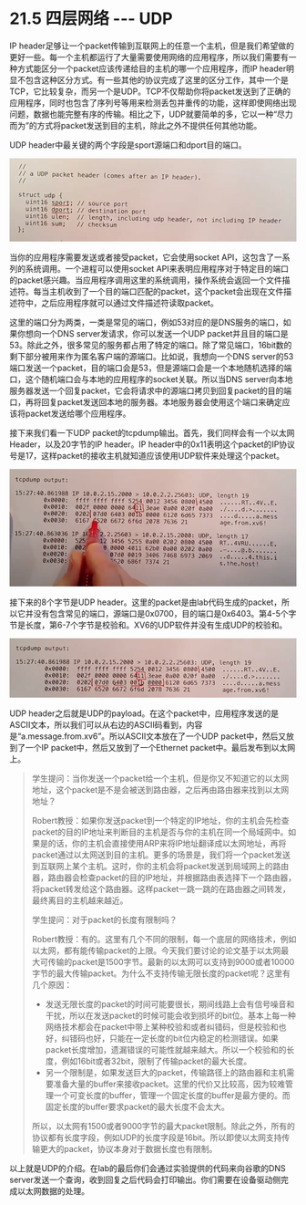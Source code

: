 # 21.5 四层网络 --- UDP

IP header足够让一个packet传输到互联网上的任意一个主机，但是我们希望做的更好一些。每一个主机都运行了大量需要使用网络的应用程序，所以我们需要有一种方式能区分一个packet应该传递给目的主机的哪一个应用程序，而IP header明显不包含这种区分方式。有一些其他的协议完成了这里的区分工作，其中一个是TCP，它比较复杂，而另一个是UDP。TCP不仅帮助你将packet发送到了正确的应用程序，同时也包含了序列号等用来检测丢包并重传的功能，这样即使网络出现问题，数据也能完整有序的传输。相比之下，UDP就要简单的多，它以一种“尽力而为”的方式将packet发送到目的主机，除此之外不提供任何其他功能。

UDP header中最关键的两个字段是sport源端口和dport目的端口。

![](<../gitbook/assets/image (855).png>)

当你的应用程序需要发送或者接受packet，它会使用socket API，这包含了一系列的系统调用。一个进程可以使用socket API来表明应用程序对于特定目的端口的packet感兴趣。当应用程序调用这里的系统调用，操作系统会返回一个文件描述符。每当主机收到了一个目的端口匹配的packet，这个packet会出现在文件描述符中，之后应用程序就可以通过文件描述符读取packet。

这里的端口分为两类，一类是常见的端口，例如53对应的是DNS服务的端口，如果你想向一个DNS server发请求，你可以发送一个UDP packet并且目的端口是53。除此之外，很多常见的服务都占用了特定的端口。除了常见端口，16bit数的剩下部分被用来作为匿名客户端的源端口。比如说，我想向一个DNS server的53端口发送一个packet，目的端口会是53，但是源端口会是一个本地随机选择的端口，这个随机端口会与本地的应用程序的socket关联。所以当DNS server向本地服务器发送一个回复packet，它会将请求中的源端口拷贝到回复packet的目的端口，再将回复packet发送回本地的服务器。本地服务器会使用这个端口来确定应该将packet发送给哪个应用程序。

接下来我们看一下UDP packet的tcpdump输出。首先，我们同样会有一个以太网Header，以及20字节的IP header。IP header中的0x11表明这个packet的IP协议号是17，这样packet的接收主机就知道应该使用UDP软件来处理这个packet。

![](<../gitbook/assets/image (676).png>)

接下来的8个字节是UDP header。这里的packet是由lab代码生成的packet，所以它并没有包含常见的端口，源端口是0x0700，目的端口是0x6403。第4-5个字节是长度，第6-7个字节是校验和。XV6的UDP软件并没有生成UDP的校验和。

![](<../gitbook/assets/image (850).png>)

UDP header之后就是UDP的payload。在这个packet中，应用程序发送的是ASCII文本，所以我们可以从右边的ASCII码看到，内容是“a.message.from.xv6”。所以ASCII文本放在了一个UDP packet中，然后又放到了一个IP packet中，然后又放到了一个Ethernet packet中。最后发布到以太网上。

> 学生提问：当你发送一个packet给一个主机，但是你又不知道它的以太网地址，这个packet是不是会被送到路由器，之后再由路由器来找到以太网地址？
>
> Robert教授：如果你发送packet到一个特定的IP地址，你的主机会先检查packet的目的IP地址来判断目的主机是否与你的主机在同一个局域网中。如果是的话，你的主机会直接使用ARP来将IP地址翻译成以太网地址，再将packet通过以太网送到目的主机。更多的场景是，我们将一个packet发送到互联网上某个主机。这时，你的主机会将packet发送到局域网上的路由器，路由器会检查packet的目的IP地址，并根据路由表选择下一个路由器，将packet转发给这个路由器。这样packet一跳一跳的在路由器之间转发，最终离目的主机越来越近。
>
> 学生提问：对于packet的长度有限制吗？
>
> Robert教授：有的。这里有几个不同的限制，每一个底层的网络技术，例如以太网，都有能传输packet的上限。今天我们要讨论的论文基于以太网最大可传输的packet是1500字节。最新的以太网可以支持到9000或者10000字节的最大传输packet。为什么不支持传输无限长度的packet呢？这里有几个原因：
>
> * 发送无限长度的packet的时间可能要很长，期间线路上会有信号噪音和干扰，所以在发送packet的时候可能会收到损坏的bit位。基本上每一种网络技术都会在packet中带上某种校验和或者纠错码，但是校验和也好，纠错码也好，只能在一定长度的bit位内稳定的检测错误。如果packet长度增加，遗漏错误的可能性就越来越大。所以一个校验和的长度，例如16bit或者32bit，限制了传输packet的最大长度。
> * 另一个限制是，如果发送巨大的packet，传输路径上的路由器和主机需要准备大量的buffer来接收packet。这里的代价又比较高，因为较难管理一个可变长度的buffer，管理一个固定长度的buffer是最方便的。而固定长度的buffer要求packet的最大长度不会太大。
>
> 所以，以太网有1500或者9000字节的最大packet限制。除此之外，所有的协议都有长度字段，例如UDP的长度字段是16bit。所以即使以太网支持传输更大的packet，协议本身对于数据长度也有限制。

以上就是UDP的介绍。在lab的最后你们会通过实验提供的代码来向谷歌的DNS server发送一个查询，收到回复之后代码会打印输出。你们需要在设备驱动侧完成以太网数据的处理。
